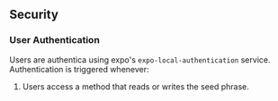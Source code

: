 ## Security

### User Authentication

Users are authentica using expo's `expo-local-authentication` service. Authentication is triggered whenever:

1. Users access a method that reads or writes the seed phrase.
